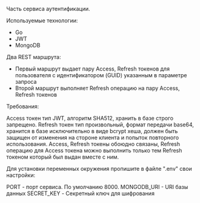 Часть сервиса аутентификации.

Используемые технологии:
- Go
- JWT
- MongoDB

Два REST маршрута:

- Первый маршрут выдает пару Access, Refresh токенов для пользователя с идентификатором (GUID) указанным в параметре запроса
- Второй маршрут выполняет Refresh операцию на пару Access, Refresh токенов

Требования:

Access токен тип JWT, алгоритм SHA512, хранить в базе строго запрещено.
Refresh токен тип произвольный, формат передачи base64, хранится в базе исключительно в виде bcrypt хеша, должен быть защищен от изменения на стороне клиента и попыток повторного использования.
Access, Refresh токены обоюдно связаны, Refresh операцию для Access токена можно выполнить только тем Refresh токеном который был выдан вместе с ним.

Для установки переменных окружения пропишите в файле ".env" свои настройки:

PORT - порт сервиса. По умолчанию 8000.
MONGODB_URI - URI базы данных
SECRET_KEY - Секретный ключ для шифрования
